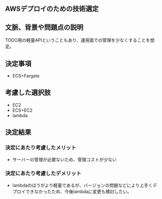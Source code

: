 ## AWSデプロイのための技術選定

## 文脈、背景や問題点の説明

TODO用の軽量APIということもあり、運用面での管理を少なくすることを想定。

## 決定事項

- ECS+Fargate

## 考慮した選択肢

- EC2
- ECS+EC2
- lambda

## 決定結果

### 決定にあたり考慮したメリット

- サーバーの管理が必要ないため、管理コストが少ない

### 決定にあたり考慮したデメリット

- lambdaのほうがより軽量であるが、バージョンの問題などにより上手くデプロイできなかったため、今後lambdaに変更も検討したい。
